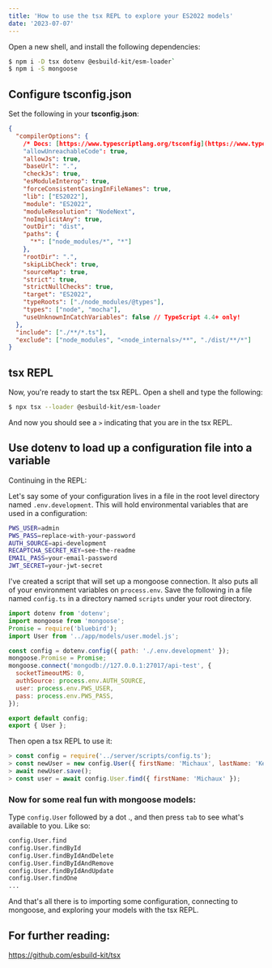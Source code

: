 ```yaml
---
title: 'How to use the tsx REPL to explore your ES2022 models'
date: '2023-07-07'
---
```


Open a new shell, and install the following dependencies\:

```bash
$ npm i -D tsx dotenv @esbuild-kit/esm-loader`
$ npm i -S mongoose
```

## Configure tsconfig.json

Set the following in your **tsconfig.json**\:

```json
{
  "compilerOptions": {
    /* Docs: [https://www.typescriptlang.org/tsconfig](https://www.typescriptlang.org/tsconfig) */
    "allowUnreachableCode": true,
    "allowJs": true,
    "baseUrl": ".",
    "checkJs": true,
    "esModuleInterop": true,
    "forceConsistentCasingInFileNames": true,
    "lib": ["ES2022"],
    "module": "ES2022",
    "moduleResolution": "NodeNext",
    "noImplicitAny": true,
    "outDir": "dist",
    "paths": {
      "*": ["node_modules/*", "*"]
    },
    "rootDir": ".",
    "skipLibCheck": true,
    "sourceMap": true,
    "strict": true,
    "strictNullChecks": true,
    "target": "ES2022",
    "typeRoots": ["./node_modules/@types"],
    "types": ["node", "mocha"],
    "useUnknownInCatchVariables": false // TypeScript 4.4+ only!
  },
  "include": ["./**/*.ts"],
  "exclude": ["node_modules", "<node_internals>/**", "./dist/**/*"]
}
```

## tsx REPL

Now, you're ready to start the tsx REPL. Open a shell and type the following\:

```bash
$ npx tsx --loader @esbuild-kit/esm-loader
```

And now you should see a `>` indicating that you are in the tsx REPL.

## Use dotenv to load up a configuration file into a variable

Continuing in the REPL\:

Let's say some of your configuration lives in a file in the root level directory named `.env.development`.
This will hold environmental variables that are used in a configuration:

```bash
PWS_USER=admin
PWS_PASS=replace-with-your-password
AUTH_SOURCE=api-development
RECAPTCHA_SECRET_KEY=see-the-readme
EMAIL_PASS=your-email-password
JWT_SECRET=your-jwt-secret
```

I've created a script that will set up a mongoose
connection. It also puts all of your environment
variables on `process.env`. Save the following in
a file named `config.ts` in a directory named `scripts`
under your root directory.

```javascript
import dotenv from 'dotenv';
import mongoose from 'mongoose';
Promise = require('bluebird');
import User from '../app/models/user.model.js';

const config = dotenv.config({ path: './.env.development' });
mongoose.Promise = Promise;
mongoose.connect('mongodb://127.0.0.1:27017/api-test', {
  socketTimeoutMS: 0,
  authSource: process.env.AUTH_SOURCE,
  user: process.env.PWS_USER,
  pass: process.env.PWS_PASS,
});

export default config;
export { User };
```

Then open a tsx REPL to use it\:

```javascript
> const config = require('../server/scripts/config.ts');
> const newUser = new config.User({ firstName: 'Michaux', lastName: 'Kelley' });
> await newUser.save();
> const user = await config.User.find({ firstName: 'Michaux' });
```

### Now for some real fun with mongoose models\:

Type `config.User` followed by a dot ., and then press `tab` to see what's available to you. Like so\:

```bash
config.User.find
config.User.findById
config.User.findByIdAndDelete
config.User.findByIdAndRemove
config.User.findByIdAndUpdate
config.User.findOne
...
```

And that's all there is to importing some configuration, connecting to mongoose, and exploring your models with the tsx REPL.

## For further reading\:

https://github.com/esbuild-kit/tsx
